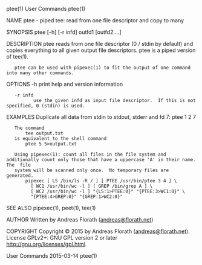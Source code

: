 ptee(1)                                                            User Commands                                                           ptee(1)

NAME
       ptee - piped tee: read from one file descriptor and copy to many

SYNOPSIS
       ptee [-h] [-r infd] outfd1 [outfd2 ...]

DESCRIPTION
       ptee  reads  from  one  file descriptor (0 / stdin by default) and copies everything to all given output file descriptors.  ptee is a piped
       version of tee(1).

       ptee can be used with pipexec(1) to fit the output of one command into many other commands.

OPTIONS
       -h     print help and version information

       -r infd
              use the given infd as input file descriptor.  If this is not specified, 0 (stdin) is used.

EXAMPLES
       Duplicate all data from stdin to stdout, stderr and fd 7:
           ptee 1 2 7

       The command
           tee output.txt
       is equivalent to the shell command
           ptee 5 5>output.txt

       Using pipexec(1): count all files in the file system and additionally count only those that have a uppercase 'A' in their name.   The  file
       system will be scanned only once.  No temporary files are generated.
           pipexec [ LS /bin/ls -R / ] [ PTEE /usr/bin/ptee 3 4 ] \
             [ WC1 /usr/bin/wc -l ] [ GREP /bin/grep A ] \
             [ WC2 /usr/bin/wc -l ] "{LS:1>PTEE:0}" "{PTEE:3>WC1:0}" \
             "{PTEE:4>GREP:0}" "{GREP:1>WC2:0}"

SEE ALSO
       pipexec(1), peet(1), tee(1)

AUTHOR
       Written by Andreas Florath (andreas@florath.net)

COPYRIGHT
       Copyright © 2015 by Andreas Florath (andreas@florath.net).  License GPLv2+: GNU GPL version 2 or later <http://gnu.org/licenses/gpl.html>.

User Commands                                                       2015-03-14                                                             ptee(1)
